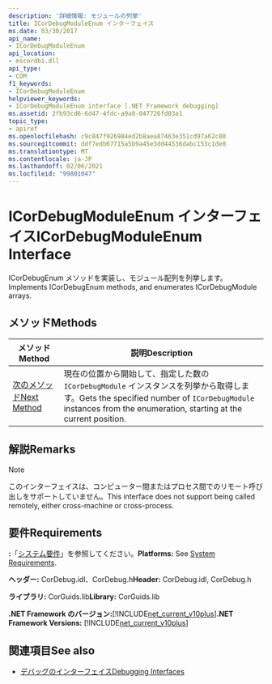 ```yaml
---
description: '詳細情報: モジュールの列挙'
title: ICorDebugModuleEnum インターフェイス
ms.date: 03/30/2017
api_name:
- ICorDebugModuleEnum
api_location:
- mscordbi.dll
api_type:
- COM
f1_keywords:
- ICorDebugModuleEnum
helpviewer_keywords:
- ICorDebugModuleEnum interface [.NET Framework debugging]
ms.assetid: 2fb93cd6-6d47-4fdc-a9a0-047726fd03a1
topic_type:
- apiref
ms.openlocfilehash: c9c847f926984ed2b8aea87463e351cd97a62c80
ms.sourcegitcommit: ddf7edb67715a5b9a45e3dd44536dabc153c1de0
ms.translationtype: MT
ms.contentlocale: ja-JP
ms.lasthandoff: 02/06/2021
ms.locfileid: "99801047"
---
```

# <a name="icordebugmoduleenum-interface"></a><span data-ttu-id="ccb31-103">ICorDebugModuleEnum インターフェイス</span><span class="sxs-lookup"><span data-stu-id="ccb31-103">ICorDebugModuleEnum Interface</span></span>

<span data-ttu-id="ccb31-104">ICorDebugEnum メソッドを実装し、モジュール配列を列挙します。</span><span class="sxs-lookup"><span data-stu-id="ccb31-104">Implements ICorDebugEnum methods, and enumerates ICorDebugModule arrays.</span></span>  
  
## <a name="methods"></a><span data-ttu-id="ccb31-105">メソッド</span><span class="sxs-lookup"><span data-stu-id="ccb31-105">Methods</span></span>  
  
|<span data-ttu-id="ccb31-106">メソッド</span><span class="sxs-lookup"><span data-stu-id="ccb31-106">Method</span></span>|<span data-ttu-id="ccb31-107">説明</span><span class="sxs-lookup"><span data-stu-id="ccb31-107">Description</span></span>|  
|------------|-----------------|  
|[<span data-ttu-id="ccb31-108">次のメソッド</span><span class="sxs-lookup"><span data-stu-id="ccb31-108">Next Method</span></span>](icordebugmoduleenum-next-method.md)|<span data-ttu-id="ccb31-109">現在の位置から開始して、指定した数の `ICorDebugModule` インスタンスを列挙から取得します。</span><span class="sxs-lookup"><span data-stu-id="ccb31-109">Gets the specified number of `ICorDebugModule` instances from the enumeration, starting at the current position.</span></span>|  
  
## <a name="remarks"></a><span data-ttu-id="ccb31-110">解説</span><span class="sxs-lookup"><span data-stu-id="ccb31-110">Remarks</span></span>  
  
> [!NOTE]
> <span data-ttu-id="ccb31-111">このインターフェイスは、コンピューター間またはプロセス間でのリモート呼び出しをサポートしていません。</span><span class="sxs-lookup"><span data-stu-id="ccb31-111">This interface does not support being called remotely, either cross-machine or cross-process.</span></span>  
  
## <a name="requirements"></a><span data-ttu-id="ccb31-112">要件</span><span class="sxs-lookup"><span data-stu-id="ccb31-112">Requirements</span></span>  

 <span data-ttu-id="ccb31-113">**:**「[システム要件](../../get-started/system-requirements.md)」を参照してください。</span><span class="sxs-lookup"><span data-stu-id="ccb31-113">**Platforms:** See [System Requirements](../../get-started/system-requirements.md).</span></span>  
  
 <span data-ttu-id="ccb31-114">**ヘッダー:** CorDebug.idl、CorDebug.h</span><span class="sxs-lookup"><span data-stu-id="ccb31-114">**Header:** CorDebug.idl, CorDebug.h</span></span>  
  
 <span data-ttu-id="ccb31-115">**ライブラリ:** CorGuids.lib</span><span class="sxs-lookup"><span data-stu-id="ccb31-115">**Library:** CorGuids.lib</span></span>  
  
 <span data-ttu-id="ccb31-116">**.NET Framework のバージョン:**[!INCLUDE[net_current_v10plus](../../../../includes/net-current-v10plus-md.md)]</span><span class="sxs-lookup"><span data-stu-id="ccb31-116">**.NET Framework Versions:** [!INCLUDE[net_current_v10plus](../../../../includes/net-current-v10plus-md.md)]</span></span>  
  
## <a name="see-also"></a><span data-ttu-id="ccb31-117">関連項目</span><span class="sxs-lookup"><span data-stu-id="ccb31-117">See also</span></span>

- [<span data-ttu-id="ccb31-118">デバッグのインターフェイス</span><span class="sxs-lookup"><span data-stu-id="ccb31-118">Debugging Interfaces</span></span>](debugging-interfaces.md)
